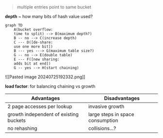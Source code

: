 >multiple entries point to same bucket

**depth** ~ how many bits of hash value used?

```mermaid
graph TD
	A(bucket overflow:
	time to split) --> B(maximum depth?)
	B -- no --> C(increase depth)
	C --- D([de-share:
	use one more bit])
	B --- yes ---> G(maximum table size?)
	G -- no --> E(double table)
	E --- F([new sharing:
	adds bit at end])
	G -- yes --> H(start chaining)
```

![[Pasted image 20240725192332.png]]

**load factor**: for balancing chaining vs growth

| Advantages                             | Disadvantages                    |
| -------------------------------------- | -------------------------------- |
| 2 page accesses per lookup             | invasive growth                  |
| growth independent of existing buckets | large steps in space consumption |
| no rehashing                           | collisions...?                   |
